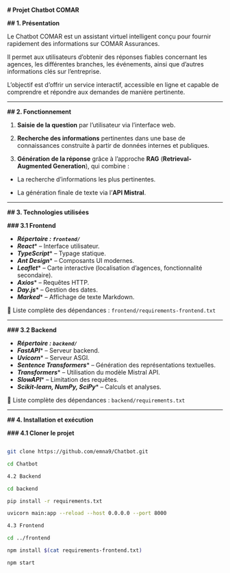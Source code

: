**# Projet Chatbot COMAR**

**## 1. Présentation**

Le Chatbot COMAR est un assistant virtuel intelligent conçu pour fournir rapidement des informations sur COMAR Assurances.

Il permet aux utilisateurs d’obtenir des réponses fiables concernant les agences, les différentes branches, les événements, ainsi que d’autres informations clés sur l’entreprise.

L’objectif est d’offrir un service interactif, accessible en ligne et capable de comprendre et répondre aux demandes de manière pertinente.

- --

**## 2. Fonctionnement**

1. ****Saisie de la question**** par l’utilisateur via l’interface web.

2. ****Recherche des informations**** pertinentes dans une base de connaissances construite à partir de données internes et publiques.

3. ****Génération de la réponse**** grâce à l’approche ****RAG**** (**Retrieval-Augmented Generation**), qui combine :

- La recherche d’informations les plus pertinentes.

- La génération finale de texte via l’****API Mistral****.

- --

**## 3. Technologies utilisées**

**### 3.1 Frontend**

- ***Répertoire : `frontend/`***
- ***React**** – Interface utilisateur.
- ***TypeScript**** – Typage statique.
- ***Ant Design**** – Composants UI modernes.
- ***Leaflet**** – Carte interactive (localisation d’agences, fonctionnalité secondaire).
- ***Axios**** – Requêtes HTTP.
- ***Day.js**** – Gestion des dates.
- ***Marked**** – Affichage de texte Markdown.

📄 Liste complète des dépendances : `frontend/requirements-frontend.txt`

- --

**### 3.2 Backend**

- ***Répertoire : `backend/`***
- ***FastAPI**** – Serveur backend.
- ***Uvicorn**** – Serveur ASGI.
- ***Sentence Transformers**** – Génération des représentations textuelles.
- ***Transformers**** – Utilisation du modèle Mistral API.
- ***SlowAPI**** – Limitation des requêtes.
- ***Scikit-learn, NumPy, SciPy**** – Calculs et analyses.

📄 Liste complète des dépendances : `backend/requirements.txt`

- --

**## 4. Installation et exécution**

**### 4.1 Cloner le projet**

```bash

git clone https://github.com/emna9/Chatbot.git

cd Chatbot

4.2 Backend

cd backend

pip install -r requirements.txt

uvicorn main:app --reload --host 0.0.0.0 --port 8000

4.3 Frontend

cd ../frontend

npm install $(cat requirements-frontend.txt)

npm start